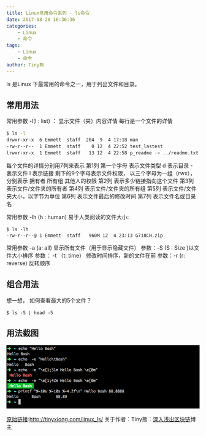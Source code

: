 ```yaml
---
title: Linux常用命令系列 - ls命令
date: 2017-08-20 16:36:36
categories: 
    - Linux
    - 命令
tags: 
    - Linux
    - 命令
author: Tiny熊
---
```


ls 是Linux 下最常用的命令之一，用于列出文件和目录。

<!-- more -->
## 常用用法
常用参数  -l(l : list) ： 显示文件（夹）内容详情 每行是一个文件的详情
```bash
$ ls -l
drwxr-xr-x  6 Emmett  staff  204  9  4 17:18 man
-rw-r--r--  1 Emmett  staff    0 12  4 22:52 test_lastest
lrwxr-xr-x  1 Emmett  staff   13 12  4 22:58 p_readme -> ../readme.txt
```

每个文件的详情分别用7列来表示
第1列  第一个字母 表示文件类型  d 表示目录  - 表示文件 l 表示链接
剩下的9个字母表示文件权限， 以三个字母为一组（rwx），分别表示 拥有者 所有组 其他人的权限
第2列 表示多少链接指向这个文件
第3列  表示文件/文件夹的所有者
第4列 表示文件/文件夹的所有组
第5列 表示文件/文件夹大小，以字节为单位
第6列 表示文件最后的修改时间
第7列 表示文件名或目录名

常用参数 -lh (h : human) 易于人类阅读的文件大小:
```
$ ls -lh
-rw-r--r--@ 1 Emmett  staff   960M 12  4 23:13 G718CH.zip
```

常用参数 -a (a: all) 显示所有文件（用于显示隐藏文件）
参数：-S (S : Size )以文件大小排序
参数： -t （t: time） 修改时间排序，新的文件在前
参数：-r (r: reverse) 反转顺序

## 组合用法
想一想， 如何查看最大的5个文件？
```
$ ls -S | head -5
```

## 用法截图
![](/images/linux_ls.png)

[原始链接](http://tinyxiong.com/linux_ls/):http://tinyxiong.com/linux_ls/
关于作者：Tiny熊：[深入浅出区块链](https://learnblockchain.cn)博主